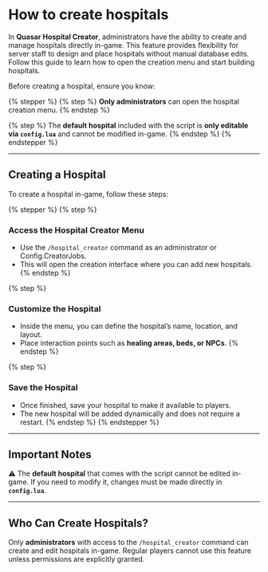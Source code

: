 # How to create hospitals

In **Quasar Hospital Creator**, administrators have the ability to create and manage hospitals directly in-game. This feature provides flexibility for server staff to design and place hospitals without manual database edits. Follow this guide to learn how to open the creation menu and start building hospitals.

Before creating a hospital, ensure you know:

{% stepper %}
{% step %}
**Only administrators** can open the hospital creation menu.
{% endstep %}

{% step %}
The **default hospital** included with the script is **only editable via `config.lua`** and cannot be modified in-game.
{% endstep %}
{% endstepper %}

***

## Creating a Hospital

To create a hospital in-game, follow these steps:

{% stepper %}
{% step %}
### Access the Hospital Creator Menu

* Use the `/hospital_creator` command as an administrator or Config.CreatorJobs.
* This will open the creation interface where you can add new hospitals.
{% endstep %}

{% step %}
### Customize the Hospital

* Inside the menu, you can define the hospital’s name, location, and layout.
* Place interaction points such as **healing areas, beds, or NPCs**.
{% endstep %}

{% step %}
### Save the Hospital

* Once finished, save your hospital to make it available to players.
* The new hospital will be added dynamically and does not require a restart.
{% endstep %}
{% endstepper %}

***

## Important Notes

⚠️ The **default hospital** that comes with the script cannot be edited in-game. If you need to modify it, changes must be made directly in **`config.lua`**.

***

## Who Can Create Hospitals?

Only **administrators** with access to the `/hospital_creator` command can create and edit hospitals in-game. Regular players cannot use this feature unless permissions are explicitly granted.
